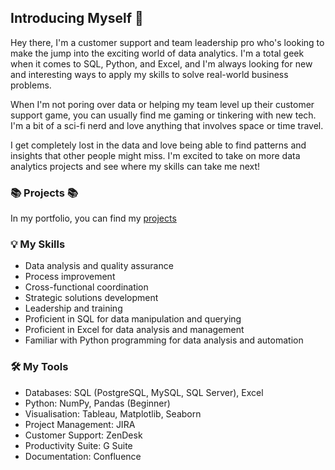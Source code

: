 <!--
**ToniRose92/ToniRose92** is a ✨ _special_ ✨ repository because its `README.md` (this file) appears on your GitHub profile.

Here are some ideas to get you started:

- 🔭 I’m currently working on ...
- 🌱 I’m currently learning ...
- 👯 I’m looking to collaborate on ...
- 🤔 I’m looking for help with ...
- 💬 Ask me about ...
- 📫 How to reach me: ...
- 😄 Pronouns: ...
- ⚡ Fun fact: ...
-->
## Introducing Myself 👋

Hey there, I'm a customer support and team leadership pro who's looking to make the jump into the exciting world of data analytics. I'm a total geek when it comes to SQL, Python, and Excel, and I'm always looking for new and interesting ways to apply my skills to solve real-world business problems.

When I'm not poring over data or helping my team level up their customer support game, you can usually find me gaming or tinkering with new tech. I'm a bit of a sci-fi nerd and love anything that involves space or time travel.

I get completely lost in the data and love being able to find patterns and insights that other people might miss. I'm excited to take on more data analytics projects and see where my skills can take me next!

### 📚 Projects 📚
In my portfolio, you can find my [projects](https://github.com/ToniRose92/Portfolio-Guide/blob/main/README.md)

### 💡 My Skills
- Data analysis and quality assurance
- Process improvement
- Cross-functional coordination
- Strategic solutions development
- Leadership and training
- Proficient in SQL for data manipulation and querying
- Proficient in Excel for data analysis and management
- Familiar with Python programming for data analysis and automation

### 🛠️ My Tools
- Databases: SQL (PostgreSQL, MySQL, SQL Server), Excel
- Python: NumPy, Pandas (Beginner)
- Visualisation: Tableau, Matplotlib, Seaborn
- Project Management: JIRA
- Customer Support: ZenDesk
- Productivity Suite: G Suite
- Documentation: Confluence

<!--
### 🙌🏻 Connect with Me
- [Linkedin](https://www.linkedin.com/in/katiehuangx/)
- [Medium](https://katiehuangx.medium.com)
- [Kaggle](https://www.kaggle.com/katiehuangx)
-->



